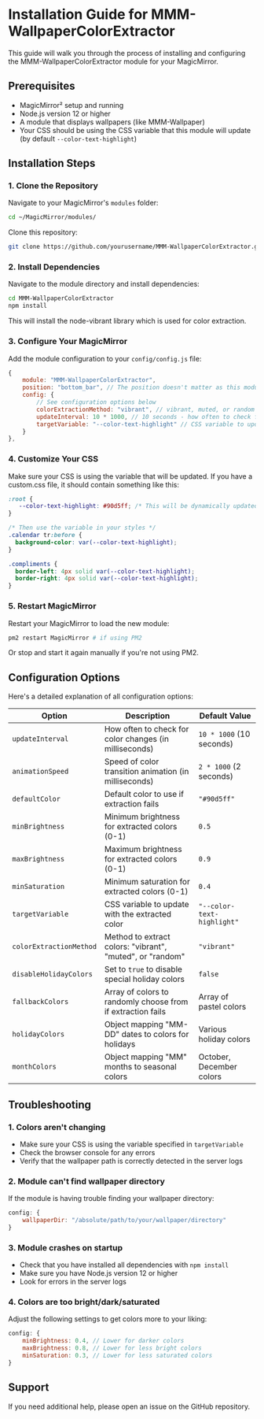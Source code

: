 # Installation Guide for MMM-WallpaperColorExtractor

This guide will walk you through the process of installing and configuring the MMM-WallpaperColorExtractor module for your MagicMirror.

## Prerequisites

- MagicMirror² setup and running
- Node.js version 12 or higher
- A module that displays wallpapers (like MMM-Wallpaper)
- Your CSS should be using the CSS variable that this module will update (by default `--color-text-highlight`)

## Installation Steps

### 1. Clone the Repository

Navigate to your MagicMirror's `modules` folder:

```bash
cd ~/MagicMirror/modules/
```

Clone this repository:

```bash
git clone https://github.com/yourusername/MMM-WallpaperColorExtractor.git
```

### 2. Install Dependencies

Navigate to the module directory and install dependencies:

```bash
cd MMM-WallpaperColorExtractor
npm install
```

This will install the node-vibrant library which is used for color extraction.

### 3. Configure Your MagicMirror

Add the module configuration to your `config/config.js` file:

```javascript
{
    module: "MMM-WallpaperColorExtractor",
    position: "bottom_bar", // The position doesn't matter as this module is hidden
    config: {
        // See configuration options below
        colorExtractionMethod: "vibrant", // vibrant, muted, or random
        updateInterval: 10 * 1000, // 10 seconds - how often to check for color changes
        targetVariable: "--color-text-highlight" // CSS variable to update
    }
},
```

### 4. Customize Your CSS

Make sure your CSS is using the variable that will be updated. If you have a custom.css file, it should contain something like this:

```css
:root {
   --color-text-highlight: #90d5ff; /* This will be dynamically updated */
}

/* Then use the variable in your styles */
.calendar tr:before {
  background-color: var(--color-text-highlight);
}

.compliments {
  border-left: 4px solid var(--color-text-highlight);
  border-right: 4px solid var(--color-text-highlight);
}
```

### 5. Restart MagicMirror

Restart your MagicMirror to load the new module:

```bash
pm2 restart MagicMirror # if using PM2
```

Or stop and start it again manually if you're not using PM2.

## Configuration Options

Here's a detailed explanation of all configuration options:

| Option                   | Description                                                                                            | Default Value           |
|--------------------------|--------------------------------------------------------------------------------------------------------|-------------------------|
| `updateInterval`         | How often to check for color changes (in milliseconds)                                                | `10 * 1000` (10 seconds)|
| `animationSpeed`         | Speed of color transition animation (in milliseconds)                                                 | `2 * 1000` (2 seconds)  |
| `defaultColor`           | Default color to use if extraction fails                                                              | `"#90d5ff"`            |
| `minBrightness`          | Minimum brightness for extracted colors (0-1)                                                         | `0.5`                  |
| `maxBrightness`          | Maximum brightness for extracted colors (0-1)                                                         | `0.9`                  |
| `minSaturation`          | Minimum saturation for extracted colors (0-1)                                                         | `0.4`                  |
| `targetVariable`         | CSS variable to update with the extracted color                                                       | `"--color-text-highlight"` |
| `colorExtractionMethod`  | Method to extract colors: "vibrant", "muted", or "random"                                             | `"vibrant"`            |
| `disableHolidayColors`   | Set to `true` to disable special holiday colors                                                       | `false`                |
| `fallbackColors`         | Array of colors to randomly choose from if extraction fails                                           | Array of pastel colors  |
| `holidayColors`          | Object mapping "MM-DD" dates to colors for holidays                                                   | Various holiday colors  |
| `monthColors`            | Object mapping "MM" months to seasonal colors                                                         | October, December colors|

## Troubleshooting

### 1. Colors aren't changing

- Make sure your CSS is using the variable specified in `targetVariable`
- Check the browser console for any errors
- Verify that the wallpaper path is correctly detected in the server logs

### 2. Module can't find wallpaper directory

If the module is having trouble finding your wallpaper directory:

```javascript
config: {
    wallpaperDir: "/absolute/path/to/your/wallpaper/directory"
}
```

### 3. Module crashes on startup

- Check that you have installed all dependencies with `npm install`
- Make sure you have Node.js version 12 or higher
- Look for errors in the server logs

### 4. Colors are too bright/dark/saturated

Adjust the following settings to get colors more to your liking:

```javascript
config: {
    minBrightness: 0.4, // Lower for darker colors
    maxBrightness: 0.8, // Lower for less bright colors
    minSaturation: 0.3, // Lower for less saturated colors
}
```

## Support

If you need additional help, please open an issue on the GitHub repository.
